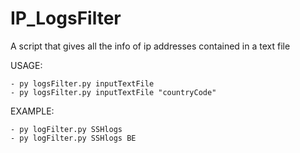 # IP_LogsFilter
A script that gives all the info of ip addresses contained in a text file


USAGE:

	- py logsFilter.py inputTextFile 
	- py logsFilter.py inputTextFile "countryCode"

EXAMPLE: 

	- py logFilter.py SSHlogs
	- py logFilter.py SSHlogs BE


